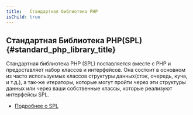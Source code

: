 ```yaml
---
title:   Стандартная библиотека PHP
isChild: true
---
```


## Стандартная Библиотека PHP(SPL) {#standard_php_library_title}

Стандартная библиотека PHP (SPL) поставляется вместе с PHP и предоставляет набор классов и интерфейсов. Она состоит в основном из часто используемых классов структуры данных(стэк, очередь, куча, и т.д.), а так-же итераторы, которые могут пройти через эти структуры данных или через ваши собственные классы, которые реализуют интерфейсы SPL.

* [Подробнее о SPL][spl]

[spl]: http://php.net/manual/ru/book.spl.php 
